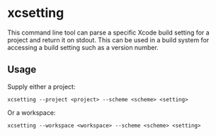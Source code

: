 # xcsetting

This command line tool can parse a specific Xcode build setting for a project and return it on stdout.
This can be used in a build system for accessing a build setting such as a version number.

## Usage

Supply either a project:

```
xcsetting --project <project> --scheme <scheme> <setting>
```

Or a workspace:

```
xcsetting --workspace <workspace> --scheme <scheme> <setting>
```

